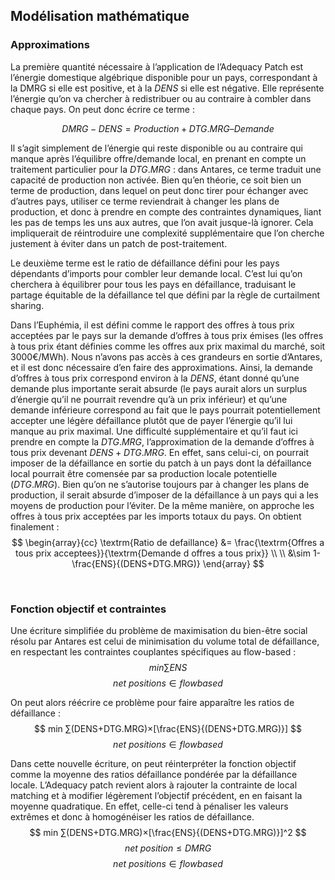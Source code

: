## Modélisation mathématique
### Approximations

La première quantité nécessaire à l’application de l’Adequacy Patch est l’énergie domestique algébrique disponible pour un pays, correspondant à la DMRG si elle est positive, et à la $DENS$ si elle est négative. Elle représente l’énergie qu’on va chercher à redistribuer ou au contraire à combler dans chaque pays. On peut donc écrire ce terme :


$$
	DMRG - DENS = Production + DTG. MRG – Demande
$$

Il s’agit simplement de l’énergie qui reste disponible ou au contraire qui manque après l’équilibre offre/demande local, en prenant en compte un traitement particulier pour la $DTG. MRG$ : dans Antares, ce terme traduit une capacité de production non activée. Bien qu’en théorie, ce soit bien un terme de production, dans lequel on peut donc tirer pour échanger avec d’autres pays, utiliser ce terme reviendrait à changer les plans de production, et donc à prendre en compte des contraintes dynamiques, liant les pas de temps les uns aux autres, que l’on avait jusque-là ignorer. Cela impliquerait de réintroduire une complexité supplémentaire que l’on cherche justement à éviter dans un patch de post-traitement.


Le deuxième terme est le ratio de défaillance défini pour les pays dépendants d’imports pour combler leur demande local. C’est lui qu’on cherchera à équilibrer pour tous les pays en défaillance, traduisant le partage équitable de la défaillance tel que défini par la règle de curtailment sharing.

Dans l’Euphémia, il est défini comme le rapport des offres à tous prix acceptées par le pays sur la demande d’offres à tous prix émises (les offres à tous prix étant définies comme les offres aux prix maximal du marché, soit 3000€/MWh). Nous n’avons pas accès à ces grandeurs en sortie d’Antares, et il est donc nécessaire d’en faire des approximations.
Ainsi, la demande d’offres à tous prix correspond environ à la $DENS$, étant donné qu’une demande plus importante serait absurde (le pays aurait alors un surplus d’énergie qu’il ne pourrait revendre qu’à un prix inférieur) et qu’une demande inférieure correspond au fait que le pays pourrait potentiellement accepter une légère défaillance plutôt que de payer l’énergie qu’il lui manque au prix maximal.
Une difficulté supplémentaire et qu’il faut ici prendre en compte la $DTG. MRG$, l’approximation de la demande d’offres à tous prix devenant $DENS + DTG. MRG$. En effet, sans celui-ci, on pourrait imposer de la défaillance en sortie du patch à un pays dont la défaillance local pourrait être comensée par sa production locale potentielle ($DTG. MRG$). Bien qu’on ne s’autorise toujours par à changer les plans de production, il serait absurde d’imposer de la défaillance à un pays qui a les moyens de production pour l’éviter.
De la même manière, on approche les offres à tous prix acceptées par les imports totaux du pays.
On obtient finalement :
$$
	\begin{array}{cc}
		\textrm{Ratio de defaillance} &= \frac{\textrm{Offres a tous prix acceptees}}{\textrm{Demande d offres a tous prix}}
\\
\\
		&\sim 1-\frac{ENS}{(DENS+DTG.MRG)}
	\end{array}
$$

 
### Fonction objectif et contraintes

Une écriture simplifiée du problème de maximisation du bien-être social résolu par Antares est celui de minimisation du volume total de défaillance, en respectant les contraintes couplantes spécifiques au flow-based :
$$
	min ∑ENS
$$
$$
	net~positions∈flowbased
$$

On peut alors réécrire ce problème pour faire apparaître les ratios de défaillance :
$$
	min ∑(DENS+DTG.MRG)×[\frac{ENS}{(DENS+DTG.MRG)}]
$$
$$
	net~positions∈flowbased
$$

Dans cette nouvelle écriture, on peut réinterpréter la fonction objectif comme la moyenne des ratios défaillance pondérée par la défaillance locale.
L’Adequacy patch revient alors à rajouter la contrainte de local matching et à modifier légèrement l’objectif précédent, en en faisant la moyenne quadratique. En effet, celle-ci tend à pénaliser les valeurs extrêmes et donc à homogénéiser les ratios de défaillance.
$$
	min ∑(DENS+DTG.MRG)×[\frac{ENS}{(DENS+DTG.MRG)}]^2
$$
$$
	net~position≤DMRG 
$$
$$
	net~positions∈flowbased
$$
